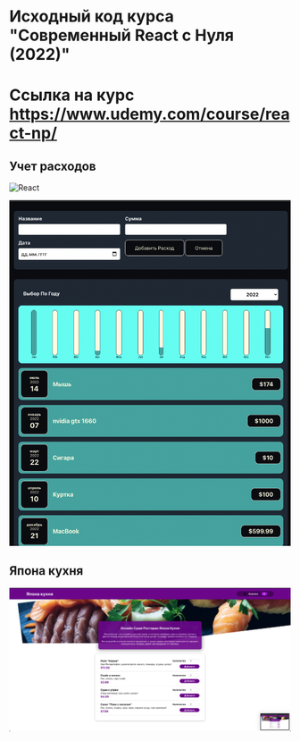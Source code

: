 # Исходный код курса "Современный React с Нуля (2022)"
# Ссылка на курс https://www.udemy.com/course/react-np/

## Учет расходов
![React](https://img.shields.io/badge/react-%2320232a.svg?style=for-the-badge&logo=react&logoColor=%2361DAFB)


![alt text](demo.png)




##  Япона кухня
![alt text](japan_kitchen.png)
